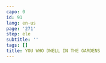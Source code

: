 ```yaml
---
capo: 0
id: 91
lang: en-us
page: '271'
step: ele
subtitle: ''
tags: []
title: YOU WHO DWELL IN THE GARDENS
---
```

